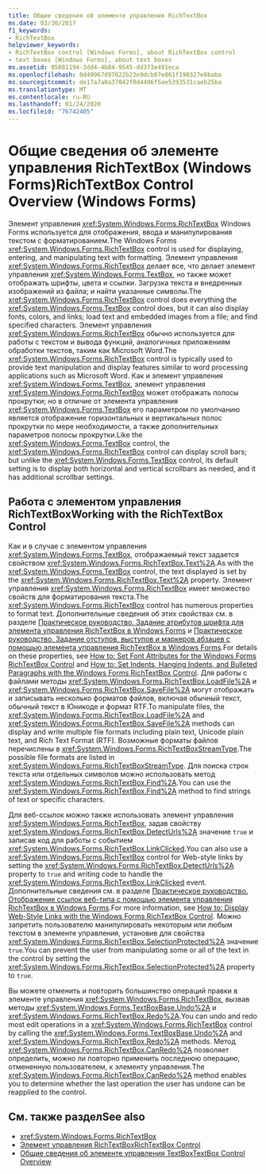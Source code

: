 ```yaml
---
title: Общие сведения об элементе управления RichTextBox
ms.date: 03/30/2017
f1_keywords:
- RichTextBox
helpviewer_keywords:
- RichTextBox control [Windows Forms], about RichTextBox control
- text boxes [Windows Forms], about text boxes
ms.assetid: 95081194-3dd4-4b84-9545-dd373e491eca
ms.openlocfilehash: 0d40967d97622b23e9dcb07e861f190327e6baba
ms.sourcegitcommit: de17a7a0a37042f0d4406f5ae5393531caeb25ba
ms.translationtype: MT
ms.contentlocale: ru-RU
ms.lasthandoff: 01/24/2020
ms.locfileid: "76742405"
---
```

# <a name="richtextbox-control-overview-windows-forms"></a><span data-ttu-id="31587-102">Общие сведения об элементе управления RichTextBox (Windows Forms)</span><span class="sxs-lookup"><span data-stu-id="31587-102">RichTextBox Control Overview (Windows Forms)</span></span>
<span data-ttu-id="31587-103">Элемент управления <xref:System.Windows.Forms.RichTextBox> Windows Forms используется для отображения, ввода и манипулирования текстом с форматированием.</span><span class="sxs-lookup"><span data-stu-id="31587-103">The Windows Forms <xref:System.Windows.Forms.RichTextBox> control is used for displaying, entering, and manipulating text with formatting.</span></span> <span data-ttu-id="31587-104">Элемент управления <xref:System.Windows.Forms.RichTextBox> делает все, что делает элемент управления <xref:System.Windows.Forms.TextBox>, но также может отображать шрифты, цвета и ссылки. Загрузка текста и внедренных изображений из файла; и найти указанные символы.</span><span class="sxs-lookup"><span data-stu-id="31587-104">The <xref:System.Windows.Forms.RichTextBox> control does everything the <xref:System.Windows.Forms.TextBox> control does, but it can also display fonts, colors, and links; load text and embedded images from a file; and find specified characters.</span></span> <span data-ttu-id="31587-105">Элемент управления <xref:System.Windows.Forms.RichTextBox> обычно используется для работы с текстом и вывода функций, аналогичных приложениям обработки текстов, таким как Microsoft Word.</span><span class="sxs-lookup"><span data-stu-id="31587-105">The <xref:System.Windows.Forms.RichTextBox> control is typically used to provide text manipulation and display features similar to word processing applications such as Microsoft Word.</span></span> <span data-ttu-id="31587-106">Как и элемент управления <xref:System.Windows.Forms.TextBox>, элемент управления <xref:System.Windows.Forms.RichTextBox> может отображать полосы прокрутки; но в отличие от элемента управления <xref:System.Windows.Forms.TextBox> его параметром по умолчанию является отображение горизонтальных и вертикальных полос прокрутки по мере необходимости, а также дополнительных параметров полосы прокрутки.</span><span class="sxs-lookup"><span data-stu-id="31587-106">Like the <xref:System.Windows.Forms.TextBox> control, the <xref:System.Windows.Forms.RichTextBox> control can display scroll bars; but unlike the <xref:System.Windows.Forms.TextBox> control, its default setting is to display both horizontal and vertical scrollbars as needed, and it has additional scrollbar settings.</span></span>  
  
## <a name="working-with-the-richtextbox-control"></a><span data-ttu-id="31587-107">Работа с элементом управления RichTextBox</span><span class="sxs-lookup"><span data-stu-id="31587-107">Working with the RichTextBox Control</span></span>  
 <span data-ttu-id="31587-108">Как и в случае с элементом управления <xref:System.Windows.Forms.TextBox>, отображаемый текст задается свойством <xref:System.Windows.Forms.RichTextBox.Text%2A>.</span><span class="sxs-lookup"><span data-stu-id="31587-108">As with the <xref:System.Windows.Forms.TextBox> control, the text displayed is set by the <xref:System.Windows.Forms.RichTextBox.Text%2A> property.</span></span> <span data-ttu-id="31587-109">Элемент управления <xref:System.Windows.Forms.RichTextBox> имеет множество свойств для форматирования текста.</span><span class="sxs-lookup"><span data-stu-id="31587-109">The <xref:System.Windows.Forms.RichTextBox> control has numerous properties to format text.</span></span> <span data-ttu-id="31587-110">Дополнительные сведения об этих свойствах см. в разделе [Практическое руководство. Задание атрибутов шрифта для элемента управления RichTextBox в Windows Forms](how-to-set-font-attributes-for-the-windows-forms-richtextbox-control.md) и [Практическое руководство. Задание отступов, выступов и маркеров абзацев с помощью элемента управления RichTextBox в Windows Forms](set-indents-hanging-indents-bulleted-paragraphs-with-wf-richtextbox.md).</span><span class="sxs-lookup"><span data-stu-id="31587-110">For details on these properties, see [How to: Set Font Attributes for the Windows Forms RichTextBox Control](how-to-set-font-attributes-for-the-windows-forms-richtextbox-control.md) and [How to: Set Indents, Hanging Indents, and Bulleted Paragraphs with the Windows Forms RichTextBox Control](set-indents-hanging-indents-bulleted-paragraphs-with-wf-richtextbox.md).</span></span> <span data-ttu-id="31587-111">Для работы с файлами методы <xref:System.Windows.Forms.RichTextBox.LoadFile%2A> и <xref:System.Windows.Forms.RichTextBox.SaveFile%2A> могут отображать и записывать несколько форматов файлов, включая обычный текст, обычный текст в Юникоде и формат RTF.</span><span class="sxs-lookup"><span data-stu-id="31587-111">To manipulate files, the <xref:System.Windows.Forms.RichTextBox.LoadFile%2A> and <xref:System.Windows.Forms.RichTextBox.SaveFile%2A> methods can display and write multiple file formats including plain text, Unicode plain text, and Rich Text Format (RTF).</span></span> <span data-ttu-id="31587-112">Возможные форматы файлов перечислены в <xref:System.Windows.Forms.RichTextBoxStreamType>.</span><span class="sxs-lookup"><span data-stu-id="31587-112">The possible file formats are listed in <xref:System.Windows.Forms.RichTextBoxStreamType>.</span></span> <span data-ttu-id="31587-113">Для поиска строк текста или отдельных символов можно использовать метод <xref:System.Windows.Forms.RichTextBox.Find%2A>.</span><span class="sxs-lookup"><span data-stu-id="31587-113">You can use the <xref:System.Windows.Forms.RichTextBox.Find%2A> method to find strings of text or specific characters.</span></span>  
  
 <span data-ttu-id="31587-114">Для веб-ссылок можно также использовать элемент управления <xref:System.Windows.Forms.RichTextBox>, задав свойству <xref:System.Windows.Forms.RichTextBox.DetectUrls%2A> значение `true` и записав код для работы с событием <xref:System.Windows.Forms.RichTextBox.LinkClicked>.</span><span class="sxs-lookup"><span data-stu-id="31587-114">You can also use a <xref:System.Windows.Forms.RichTextBox> control for Web-style links by setting the <xref:System.Windows.Forms.RichTextBox.DetectUrls%2A> property to `true` and writing code to handle the <xref:System.Windows.Forms.RichTextBox.LinkClicked> event.</span></span> <span data-ttu-id="31587-115">Дополнительные сведения см. в разделе [Практическое руководство. Отображение ссылок веб-типа с помощью элемента управления RichTextBox в Windows Forms](how-to-display-web-style-links-with-the-windows-forms-richtextbox-control.md).</span><span class="sxs-lookup"><span data-stu-id="31587-115">For more information, see [How to: Display Web-Style Links with the Windows Forms RichTextBox Control](how-to-display-web-style-links-with-the-windows-forms-richtextbox-control.md).</span></span> <span data-ttu-id="31587-116">Можно запретить пользователю манипулировать некоторым или любым текстом в элементе управления, установив для свойства <xref:System.Windows.Forms.RichTextBox.SelectionProtected%2A> значение `true`.</span><span class="sxs-lookup"><span data-stu-id="31587-116">You can prevent the user from manipulating some or all of the text in the control by setting the <xref:System.Windows.Forms.RichTextBox.SelectionProtected%2A> property to `true`.</span></span>  
  
 <span data-ttu-id="31587-117">Вы можете отменить и повторить большинство операций правки в элементе управления <xref:System.Windows.Forms.RichTextBox>, вызвав методы <xref:System.Windows.Forms.TextBoxBase.Undo%2A> и <xref:System.Windows.Forms.RichTextBox.Redo%2A>.</span><span class="sxs-lookup"><span data-stu-id="31587-117">You can undo and redo most edit operations in a <xref:System.Windows.Forms.RichTextBox> control by calling the <xref:System.Windows.Forms.TextBoxBase.Undo%2A> and <xref:System.Windows.Forms.RichTextBox.Redo%2A> methods.</span></span> <span data-ttu-id="31587-118">Метод <xref:System.Windows.Forms.RichTextBox.CanRedo%2A> позволяет определить, можно ли повторно применить последнюю операцию, отмененную пользователем, к элементу управления.</span><span class="sxs-lookup"><span data-stu-id="31587-118">The <xref:System.Windows.Forms.RichTextBox.CanRedo%2A> method enables you to determine whether the last operation the user has undone can be reapplied to the control.</span></span>  
  
## <a name="see-also"></a><span data-ttu-id="31587-119">См. также раздел</span><span class="sxs-lookup"><span data-stu-id="31587-119">See also</span></span>

- <xref:System.Windows.Forms.RichTextBox>
- [<span data-ttu-id="31587-120">Элемент управления RichTextBox</span><span class="sxs-lookup"><span data-stu-id="31587-120">RichTextBox Control</span></span>](richtextbox-control-windows-forms.md)
- [<span data-ttu-id="31587-121">Общие сведения об элементе управления TextBox</span><span class="sxs-lookup"><span data-stu-id="31587-121">TextBox Control Overview</span></span>](textbox-control-overview-windows-forms.md)
